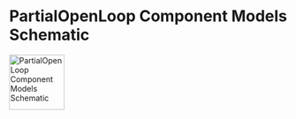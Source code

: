 # PartialOpenLoop Component Models Schematic
<img src="MultizoneVAV/MultizoneVAV 0.1.0/Resources/Images/UncertaintyModels/VAVReheat/BaseClasses/PartialOpenLoop.png" alt="PartialOpenLoop Component Models Schematic" width="100">
